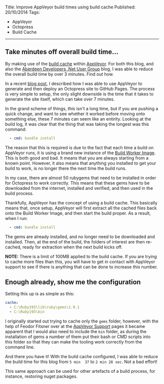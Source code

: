 Title: Improve AppVeyor build times using build cache
Published: 20/10/2014
Tags: 
  - AppVeyor
  - Octopress
  - Build Cache
---

## Take minutes off overall build time...

By making use of the [build cache](http://www.appveyor.com/docs/build-cache) within [AppVeyor](http://www.appveyor.com/).  For both this blog, and also the [Aberdeen Developers .Net User Group](http://www.aberdeendevelopers.co.uk/) blog, I was able to reduce the overall build time by over 3 minutes.  Find out how.

In a recent [blog post](http://www.gep13.co.uk/blog/setup-appveyor-to-deploy-octopress-site-to-github-pages/), I described how I was able to use AppVeyor to generate and then deploy an Octopress site to GitHub Pages.  The process is very simple to setup, the only slight downside is the time that it takes to generate the site itself, which can take over 7 minutes.

In the grand scheme of things, this isn't a long time, but if you are pushing a quick change, and want to see whether it worked before moving onto something else, these 7 minutes can seem like an entirity.  Looking at the build log, it was clear that the thing that was taking the longest was this command:

```yaml
  - cmd: bundle install
```

The reason that this is required is due to the fact that each time a build on AppVeyor runs, it is using a brand new instance of the [Build Worker Image](http://www.appveyor.com/docs/installed-software).  This is both good and bad.  It means that you are always starting from a known point.  However, it also means that anything you installed to get your build to work, is no longer there the next time the build runs.

In my case, there are almost 50 rubygems that need to be installed in order for Octopress to work correctly.  This means that these gems have to be downloaded from the internet, installed and verified, and then used in the build process.

Thankfully, AppVeyor has the concept of using a build cache.  This basically means that, once setup, AppVeyor will first extract all the cached files back onto the Build Worker Image, and then start the build proper.  As a result, when I run:

```yaml
  - cmd: bundle install
```

The gems are already installed, and no longer need to be downloaded and installed.  Then, at the end of the build, the folders of interest are then re-cached, ready for extraction when the next build kicks off.

**NOTE:** There is a limit of 100MB applied to the build cache.  If you are trying to cache more files than this, you will have to get in contact with AppVeyor support to see if there is anything that can be done to increase this number.

## Enough already, show me the configuration

Setting this up is as simple as this:

```yaml
cache:
  - C:\Ruby193\lib\ruby\gems\1.9.1
  - C:\Ruby193\bin
```

I originally started out trying to cache only the ```gems``` folder, however, with the help of Feodor Fitsner over at the [AppVeyor Support](http://help.appveyor.com/discussions/questions/585-what-setup-for-build-cache-is-require-for-bundle-install) pages it became apparent that I would also need to include the ```bin``` folder, as during the installation of gems a number of them put their bash or CMD scripts into this folder so that they can make the tooling work correctly from the command line.

And there you have it!  With the build cache configured, I was able to reduce the build time for this blog from ```5 min  37``` to ```2 min 28 sec```.  Not a bad effort!

This same approach can be used for other artefacts of a build process, for instance, restoring nuget packages.